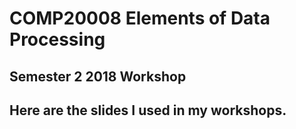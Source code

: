 # COMP20008 Elements of Data Processing
## Semester 2 2018 Workshop 

## Here are the slides I used in my workshops.
